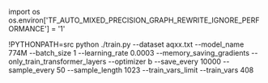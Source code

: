 import os
os.environ['TF_AUTO_MIXED_PRECISION_GRAPH_REWRITE_IGNORE_PERFORMANCE'] = '1'

!PYTHONPATH=src python ./train.py --dataset aqxx.txt --model_name 774M --batch_size 1 --learning_rate 0.0003 --memory_saving_gradients --only_train_transformer_layers --optimizer b --save_every 10000 --sample_every 50 --sample_length 1023 --train_vars_limit --train_vars 408
